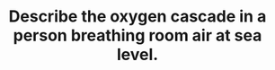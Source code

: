 ---
title: "Describe the oxygen cascade in a person breathing room air at sea level."
entityType: SAQ
exam: PEX
college: CICM
year: 2015
sitting: A
question: 17
passRate: 63
EC_expectedDomains:
- "This question could be answered with a description or a diagram but required an ordered journey from the atmosphere to the mitochondria."
EC_errorsCommon:
- "Most candidates said the alveolar PO 2 fell solely because CO2 came out of the pulmonary capillary."
- "Very few talked about oxygen uptake into the capillary."
- "Another common omission was failure to state normal values for the A-a gradient."
---